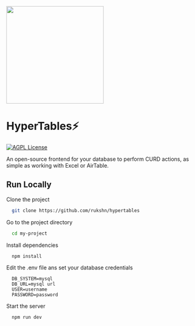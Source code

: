 
<p stryle="text-align: center;">
  <img src="https://i.imgur.com/rLwvBEq.png" height="256" />
</p>

# HyperTables⚡️




[![AGPL License](https://img.shields.io/badge/license-GPL%203.0-blue.svg)](http://www.gnu.org/licenses/gpl-3.0)

An open-source frontend for your database to perform CURD actions, as simple as working with Excel or AirTable.


## Run Locally

Clone the project

```bash
  git clone https://github.com/rukshn/hypertables
```

Go to the project directory

```bash
  cd my-project
```

Install dependencies

```bash
  npm install
```

Edit the .env file ans set your database credentials

```vim
  DB_SYSTEM=mysql
  DB_URL=mysql url
  USER=username
  PASSWORD=password
```

Start the server

```bash
  npm run dev
```
